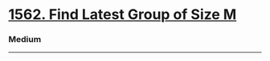 # [1562. Find Latest Group of Size M](https://leetcode.com/problems/find-latest-group-of-size-m/)
### Medium
---
